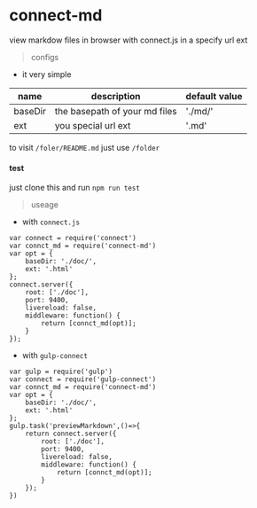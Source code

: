 # connect-md
view markdow files in browser with connect.js in a specify url ext

> configs

- it very simple

|name  | description|default value|
|------|------------|------|
|baseDir|the basepath of your md files|'./md/'| 
|ext| you special url ext |'.md'|

to visit `/foler/README.md` just use `/folder`

#### test
just clone this and run `npm run test`

> useage

- with `connect.js`   
```
var connect = require('connect')
var connct_md = require('connect-md')
var opt = {
    baseDir: './doc/',
    ext: '.html'
};
connect.server({
    root: ['./doc'],
    port: 9400,
    livereload: false,
    middleware: function() {
        return [connct_md(opt)];
    }
});
```

- with `gulp-connect`
```
var gulp = require('gulp')
var connect = require('gulp-connect')
var connct_md = require('connect-md')
var opt = {
    baseDir: './doc/',
    ext: '.html'
};
gulp.task('previewMarkdown',()=>{
    return connect.server({
        root: ['./doc'],
        port: 9400,
        livereload: false,
        middleware: function() {
            return [connct_md(opt)];
        }
    });
})

```